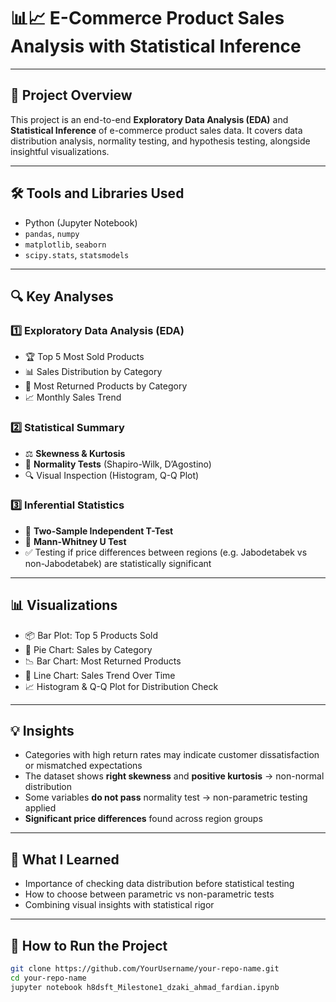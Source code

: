 # 📊📈 **E-Commerce Product Sales Analysis with Statistical Inference**  

---

## 🧾 **Project Overview**

This project is an end-to-end **Exploratory Data Analysis (EDA)** and **Statistical Inference** of e-commerce product sales data. It covers data distribution analysis, normality testing, and hypothesis testing, alongside insightful visualizations.

---

## 🛠️ **Tools and Libraries Used**

- Python (Jupyter Notebook)
- `pandas`, `numpy`
- `matplotlib`, `seaborn`
- `scipy.stats`, `statsmodels`

---

## 🔍 **Key Analyses**

### 1️⃣ Exploratory Data Analysis (EDA)
- 🏆 Top 5 Most Sold Products  
- 📊 Sales Distribution by Category  
- 🔁 Most Returned Products by Category  
- 📈 Monthly Sales Trend  

### 2️⃣ Statistical Summary
- ⚖️ **Skewness & Kurtosis**  
- 📐 **Normality Tests** (Shapiro-Wilk, D’Agostino)  
- 🔍 Visual Inspection (Histogram, Q-Q Plot)

### 3️⃣ Inferential Statistics
- 🧪 **Two-Sample Independent T-Test**  
- 🧪 **Mann-Whitney U Test**  
- ✅ Testing if price differences between regions (e.g. Jabodetabek vs non-Jabodetabek) are statistically significant

---

## 📊 **Visualizations**

- 📦 Bar Plot: Top 5 Products Sold  
- 🧁 Pie Chart: Sales by Category  
- 📉 Bar Chart: Most Returned Products  
- 📆 Line Chart: Sales Trend Over Time  
- 📈 Histogram & Q-Q Plot for Distribution Check  

---

## 💡 **Insights**

- Categories with high return rates may indicate customer dissatisfaction or mismatched expectations  
- The dataset shows **right skewness** and **positive kurtosis** → non-normal distribution  
- Some variables **do not pass** normality test → non-parametric testing applied  
- **Significant price differences** found across region groups  

---

## 🧠 **What I Learned**

- Importance of checking data distribution before statistical testing  
- How to choose between parametric vs non-parametric tests  
- Combining visual insights with statistical rigor  

---

## 🚀 **How to Run the Project**

```bash
git clone https://github.com/YourUsername/your-repo-name.git
cd your-repo-name
jupyter notebook h8dsft_Milestone1_dzaki_ahmad_fardian.ipynb

